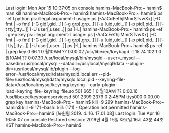 Last login: Mon Apr 15 10:37:05 on console
hamins-MacBook-Pro:~ hamin$ man kill
hamins-MacBook-Pro:~ hamin$ 
hamins-MacBook-Pro:~ hamin$ ps -ef l python
ps: illegal argument: l
usage: ps [-AaCcEefhjlMmrSTvwXx] [-O fmt | -o fmt] [-G gid[,gid...]]
          [-g grp[,grp...]] [-u [uid,uid...]]
          [-p pid[,pid...]] [-t tty[,tty...]] [-U user[,user...]]
       ps [-L]
hamins-MacBook-Pro:~ hamin$ ps -ef l grep key
ps: illegal argument: l
usage: ps [-AaCcEefhjlMmrSTvwXx] [-O fmt | -o fmt] [-G gid[,gid...]]
          [-g grp[,grp...]] [-u [uid,uid...]]
          [-p pid[,pid...]] [-t tty[,tty...]] [-U user[,user...]]
       ps [-L]
hamins-MacBook-Pro:~ hamin$ ps -ef | grep key
    0    66     1   0 월10AM ??         0:00.02 /usr/libexec/keybagd -t 15
   74   102     1   0 월10AM ??         0:07.30 /usr/local/mysql/bin/mysqld --user=_mysql --basedir=/usr/local/mysql --datadir=/usr/local/mysql/data --plugin-dir=/usr/local/mysql/lib/plugin --log-error=/usr/local/mysql/data/mysqld.local.err --pid-file=/usr/local/mysql/data/mysqld.local.pid --keyring-file-data=/usr/local/mysql/keyring/keyring --early-plugin-load=keyring_file=keyring_file.so
  501   665     1   0 월10AM ??         0:00.16 /usr/libexec/keyboardservicesd
  501  2399  2379   0  2:45PM ttys000    0:00.00 grep key
hamins-MacBook-Pro:~ hamin$ kill -9 299
hamins-MacBook-Pro:~ hamin$ kill -9 171
-bash: kill: (171) - Operation not permitted
hamins-MacBook-Pro:~ hamin$ 
  [복원됨 2019. 4. 16. 17:01:08]
Last login: Tue Apr 16 16:55:07 on console
Restored session: 2019년 4월 16일 화요일 16시 43분 44초 KST
hamins-MacBook-Pro:~ hamin$ 
